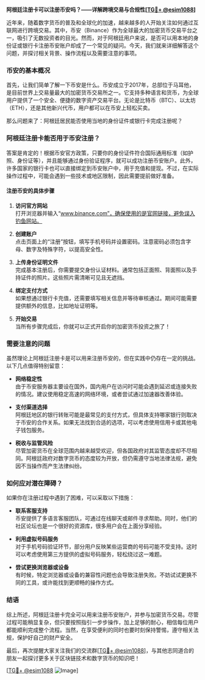 **阿根廷注册卡可以注册币安吗？——详解跨境交易与合规性[[TG💪+ @esim1088](https://t.me/s/esim1088)]**

近年来，随着数字货币的普及和全球化的加速，越来越多的人开始关注如何通过互联网进行跨境交易。其中，币安（Binance）作为全球最大的加密货币交易平台之一，吸引了无数投资者的目光。然而，对于阿根廷用户来说，是否可以用本地的身份证或银行卡注册币安账户却成了一个常见的疑问。今天，我们就来详细解答这个问题，并探讨相关背景、操作流程以及需要注意的事项。

### 币安的基本概况

首先，让我们简单了解一下币安是什么。币安成立于2017年，总部位于马耳他，是目前世界上交易量最大的加密货币交易所之一。它支持多种语言和货币，为全球用户提供了一个安全、便捷的数字资产交易平台。无论是比特币（BTC）、以太坊（ETH），还是其他新兴代币，用户都可以在币安上轻松买卖。

那么问题来了：阿根廷居民能否使用当地的身份证件或银行卡完成注册呢？

### 阿根廷注册卡能否用于币安注册？

答案是肯定的！根据币安官方政策，只要你的身份证件符合国际通用标准（如护照、身份证等），并且能够通过身份验证程序，就可以成功注册币安账户。此外，许多国家的银行卡也可以直接绑定到币安账户中，用于充值和提现。不过，在实际操作过程中，可能会遇到一些技术或地区限制，因此需要提前做好准备。

#### 注册币安的具体步骤

1. **访问官方网站**  
   打开浏览器并输入“www.binance.com”，确保使用的是官网链接，避免误入钓鱼网站。
   
2. **创建账户**  
   点击页面上的“注册”按钮，填写手机号码并设置密码。注意密码必须包含字母、数字及特殊字符，以提高安全性。

3. **上传身份证明文件**  
   完成基本注册后，你需要提交身份认证材料。通常包括正面照、背面照以及手持证件的照片。这些照片需清晰可见且无遮挡。

4. **绑定支付方式**  
   如果想通过银行卡充值，还需要填写相关信息并等待审核通过。期间可能需要提供额外的信息，比如地址证明等。

5. **开始交易**  
   当所有步骤完成后，你就可以正式开启你的加密货币投资之旅了！

### 需要注意的问题

虽然理论上阿根廷注册卡是可以用来注册币安的，但在实践中仍存在一定的挑战。以下几点值得特别留意：

- **网络稳定性**  
  由于币安服务器主要设在国外，国内用户在访问时可能会遇到延迟或连接失败的情况。建议使用稳定高速的网络环境，或者尝试通过加速器改善体验。

- **支付渠道选择**  
  阿根廷地区的银行转账可能是最常见的支付方式，但具体支持哪家银行则取决于币安的合作关系。如果无法找到合适的选项，可以考虑使用信用卡或其他电子钱包服务。

- **税收与监管风险**  
  尽管加密货币在全球范围内越来越受欢迎，但各国政府对其监管态度却不尽相同。阿根廷政府对数字货币的态度较为开放，但仍需遵守当地法律法规，避免因不当操作而产生法律纠纷。

### 如何应对潜在障碍？

如果你在注册过程中遇到了困难，可以采取以下措施：

- **联系客服支持**  
  币安提供了多语言客服团队，可通过在线聊天或邮件寻求帮助。同时，他们的社区论坛也是一个很好的资源库，很多用户会在上面分享经验。

- **利用虚拟号码服务**  
  对于手机号码验证环节，部分用户反映某些运营商的号码可能不受支持。这时可以考虑使用第三方提供的虚拟号码服务，轻松绕过这一难题。

- **尝试更换浏览器或设备**  
  有时候，特定浏览器或设备的兼容性问题也会导致注册失败。不妨试试更换不同的工具，或许能找到更顺畅的操作方式。

### 结语

综上所述，阿根廷注册卡完全可以用来注册币安账户，并参与加密货币交易。尽管过程可能稍显复杂，但只要按照指引一步步操作，加上足够的耐心，相信每位用户都能顺利完成整个流程。当然，在享受便利的同时也要时刻保持警惕，遵守相关法规，保护好自己的财产安全。

最后，再次提醒大家关注我们的交流群[[TG💪+ @esim1088](https://t.me/s/esim1088)]，与其他志同道合的朋友一起探讨更多关于区块链技术和数字货币的知识吧！  

[[TG💪+ @esim1088](https://t.me/s/esim1088) ![Image](https://i.postimg.cc/4NQfJmqS/Snipaste-2025-05-13-00-14-12.png)]
